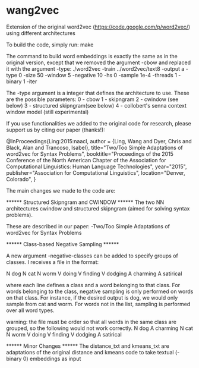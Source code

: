 # wang2vec
Extension of the original word2vec (https://code.google.com/p/word2vec/) using different architectures

To build the code, simply run:
make

The command to build word embeddings is exactly the same as in the original version, except that we removed the argument -cbow and replaced it with the argument -type:
./word2vec -train ../word2vec/text8 -output a -type 0 -size 50 -window 5 -negative 10 -hs 0 -sample 1e-4 -threads 1 -binary 1 -iter 

The -type argument is a integer that defines the architecture to use. These are the possible parameters:
0 - cbow
1 - skipngram
2 - cwindow (see below)
3 - structured skipngram(see below)
4 - collobert's senna context window model (still experimental)

If you use functionalities we added to the original code for research, please support us by citing our paper (thanks!):

@InProceedings{Ling:2015:naacl,
author = {Ling, Wang and Dyer, Chris and Black, Alan and Trancoso, Isabel},
title="Two/Too Simple Adaptations of word2vec for Syntax Problems",
booktitle="Proceedings of the 2015 Conference of the North American Chapter of the Association for Computational Linguistics: Human Language Technologies",
year="2015",
publisher="Association for Computational Linguistics",
location="Denver, Colorado",
}

The main changes we made to the code are:

****** Structured Skipngram and CWINDOW ******
The two NN architectures cwindow and structured skipngram (aimed for solving syntax problems). 

These are described in our paper:
-Two/Too Simple Adaptations of word2vec for Syntax Problems

****** Class-based Negative Sampling ******

A new argument -negative-classes can be added to specify groups of classes. I receives a file in the format:
 
N dog
N cat
N worm
V doing
V finding
V dodging
A charming
A satirical

where each line defines a class and a word belonging to that class. For words belonging to the class, negative sampling is only performed on words on that class. For instance, if the desired output is dog, we would only sample from cat and worm. For words not in the list, sampling is performed over all word types.

warning: the file must be order so that all words in the same class are grouped, so the following would not work correctly.
N dog
A charming
N cat
N worm 
V doing
V finding
V dodging
A satirical

****** Minor Changes ******
The distance_txt and kmeans_txt are adaptations of the original distance and kmeans code to take textual (-binary 0) embeddings as input
